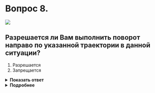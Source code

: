 # Вопрос 8.

![](https://s.drom.ru/i24228/pdd/tickets/2016/1543885097.jpg)

## Разрешается ли Вам выполнить поворот направо по указанной траектории в данной ситуации?

1. Разрешается
2. Запрещается

<details>
<summary><b>Показать ответ</b></summary>
Правильный ответ: 1
</details>
<details>
<summary><b>Подробнее</b></summary>
При повороте направо транспортное средство должно двигаться по возможности ближе к правому краю проезжей части, т.е. по крайней правой полосе. В данном случае у Вас такой возможности нет по причине остановки на этой полосе легкового автомобиля. Продолжаете движение по указанной траектории. 
(Пункт 8.6 ПДД)
</details>